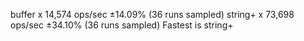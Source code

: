 buffer x 14,574 ops/sec ±14.09% (36 runs sampled)
string+ x 73,698 ops/sec ±34.10% (36 runs sampled)
Fastest is string+
